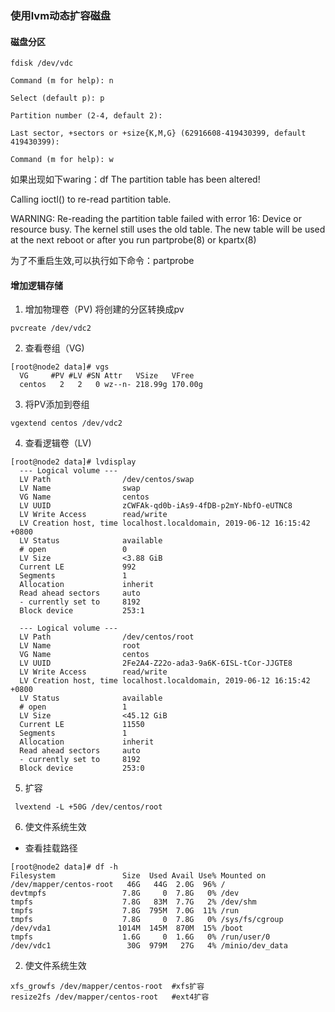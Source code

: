 ### 使用lvm动态扩容磁盘

#### 磁盘分区

```
fdisk /dev/vdc

Command (m for help): n

Select (default p): p

Partition number (2-4, default 2): 

Last sector, +sectors or +size{K,M,G} (62916608-419430399, default 419430399):

Command (m for help): w
```

如果出现如下waring：df 
The partition table has been altered!

Calling ioctl() to re-read partition table.

WARNING: Re-reading the partition table failed with error 16: Device or resource busy.
The kernel still uses the old table. The new table will be used at
the next reboot or after you run partprobe(8) or kpartx(8)

为了不重启生效,可以执行如下命令：partprobe

#### 增加逻辑存储
1. 增加物理卷（PV)
将创建的分区转换成pv
```
pvcreate /dev/vdc2
```
2. 查看卷组（VG)
```
[root@node2 data]# vgs
  VG     #PV #LV #SN Attr   VSize   VFree
  centos   2   2   0 wz--n- 218.99g 170.00g
```

3. 将PV添加到卷组
``` 
vgextend centos /dev/vdc2
```

4. 查看逻辑卷（LV)
```
[root@node2 data]# lvdisplay
  --- Logical volume ---
  LV Path                /dev/centos/swap
  LV Name                swap
  VG Name                centos
  LV UUID                zCWFAk-qd0b-iAs9-4fDB-p2mY-NbfO-eUTNC8
  LV Write Access        read/write
  LV Creation host, time localhost.localdomain, 2019-06-12 16:15:42 +0800
  LV Status              available
  # open                 0
  LV Size                <3.88 GiB
  Current LE             992
  Segments               1
  Allocation             inherit
  Read ahead sectors     auto
  - currently set to     8192
  Block device           253:1

  --- Logical volume ---
  LV Path                /dev/centos/root
  LV Name                root
  VG Name                centos
  LV UUID                2Fe2A4-Z22o-ada3-9a6K-6ISL-tCor-JJGTE8
  LV Write Access        read/write
  LV Creation host, time localhost.localdomain, 2019-06-12 16:15:42 +0800
  LV Status              available
  # open                 1
  LV Size                <45.12 GiB
  Current LE             11550
  Segments               1
  Allocation             inherit
  Read ahead sectors     auto
  - currently set to     8192
  Block device           253:0
```

5. 扩容
```
 lvextend -L +50G /dev/centos/root
```
6. 使文件系统生效
- 查看挂载路径
```
[root@node2 data]# df -h
Filesystem               Size  Used Avail Use% Mounted on
/dev/mapper/centos-root   46G   44G  2.0G  96% /
devtmpfs                 7.8G     0  7.8G   0% /dev
tmpfs                    7.8G   83M  7.7G   2% /dev/shm
tmpfs                    7.8G  795M  7.0G  11% /run
tmpfs                    7.8G     0  7.8G   0% /sys/fs/cgroup
/dev/vda1               1014M  145M  870M  15% /boot
tmpfs                    1.6G     0  1.6G   0% /run/user/0
/dev/vdc1                 30G  979M   27G   4% /minio/dev_data
```
2. 使文件系统生效
```
xfs_growfs /dev/mapper/centos-root  #xfs扩容
resize2fs /dev/mapper/centos-root   #ext4扩容
```

